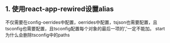 ## 1. 使用react-app-rewired设置alias
不仅需要在config-oerrides中配置，oerrides中配置，tsjson也需要配置，且tsconfig也需要配置，且tsconfig配置每个对象的最后一项的','一定不能加。
start为什么会删除tsconfig中的paths